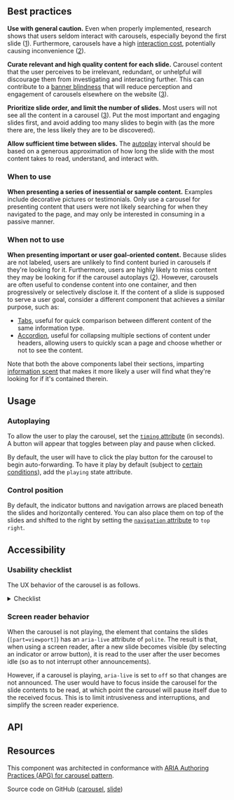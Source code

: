 <!--
/**
 * @todo Separate functionality and slotting between tcds-carousel and
 *   tcds-slide, same as was done for Accordion and Tabs.
 */
-->

<!--lede
  Carousels rotate through slides of content, allowing users to advance forward or backward, play or pause, and select specific slides from a row of dots.
lede-->

<!--twig
{% embed "@tch/includes/example.twig" %}
{% block content %}
<tcds-carousel>
  <tcds-slide>
    <p>
      Lorem ipsum dolor sit amet, consectetur adipiscing elit, sed do
      eiusmod tempor incididunt ut labore et dolore magna aliqua. Ut
      enim ad minim veniam, quis nostrud exercitation ullamco laboris
      nisi ut aliquip ex ea commodo consequat.
    </p>
  </tcds-slide>
  <tcds-slide>
    <p>
      Lorem ipsum is simply dummy text of the printing and typesetting
      industry. Lorem ipsum has been the industry's standard dummy text
      ever since the 1500s, when an unknown printer took a galley of 
      type and scrambled it to make a type specimen book.
    </p>
  </tcds-slide>
  <tcds-slide>
    <p>
      Contrary to popular belief, Lorem Ipsum is not simply random text.
      It has roots in a piece of classical Latin literature from 45 BC,
      making it over two millennia old.
    </p>
  </tcds-slide>
</tcds-carousel>
{% endblock %}
{% block code %}
<tcds-carousel>
  <tcds-slide>
    Lorem ipsum dolor sit amet, consectetur adipiscing elit, sed do
    eiusmod tempor incididunt ut labore et dolore magna aliqua. Ut
    enim ad minim veniam, quis nostrud exercitation ullamco laboris
    nisi ut aliquip ex ea commodo consequat.
  </tcds-slide>
  <tcds-slide>
    Lorem ipsum is simply dummy text of the printing and typesetting
    industry. Lorem ipsum has been the industry's standard dummy text
    ever since the 1500s, when an unknown printer took a galley of 
    type and scrambled it to make a type specimen book.
  </tcds-slide>
  <tcds-slide>
    Contrary to popular belief, Lorem Ipsum is not simply random text.
    It has roots in a piece of classical Latin literature from 45 BC,
    making it over two millennia old.
  </tcds-slide>
</tcds-carousel>
{% endblock %}
{% endembed %}
twig-->

## Best practices
**Use with general caution.** Even when properly implemented, research shows that users seldom interact with carousels, especially beyond the first slide ([1](https://erikrunyon.com/2013/01/carousel-interaction-stats/ "Carousel Interaction Stats — Erik Runyon")). Furthermore, carousels have a high [interaction cost](https://www.nngroup.com/articles/interaction-cost-definition/ "Interaction cost – Nielsen Norman Group"), potentially causing inconvenience ([2](https://www.nngroup.com/articles/auto-forwarding/ "Auto-Forwarding Carousels and Accordions Annoy Users and Reduce Visibility Nielsen Norman Group")).

**Curate relevant and high quality content for each slide.** Carousel content that the user perceives to be irrelevant, redundant, or unhelpful will discourage them from investigating and interacting further. This can contribute to a [banner blindness](https://www.nngroup.com/articles/tunnel-vision-and-selective-attention/ "Tunnel Vision and Selective Attention – Nielsen Norman Group") that will reduce perception and engagement of carousels elsewhere on the website ([3](https://www.smashingmagazine.com/2016/07/ten-requirements-for-making-home-page-carousels-work-for-end-users/ "10 Requirements For Making Home Page Carousels Work For End Users (If Needed) - Smashing Magazine")).

**Prioritize slide order, and limit the number of slides.** Most users will not see all the content in a carousel ([3](https://www.smashingmagazine.com/2016/07/ten-requirements-for-making-home-page-carousels-work-for-end-users/ "10 Requirements For Making Home Page Carousels Work For End Users (If Needed) - Smashing Magazine")). Put the most important and engaging slides first, and avoid adding too many slides to begin with (as the more there are, the less likely they are to be discovered).

**Allow sufficient time between slides.** The [autoplay](#autoplaying) interval should be based on a generous approximation of how long the slide with the most content takes to read, understand, and interact with.

### When to use
**When presenting a series of inessential or sample content.** Examples include decorative pictures or testimonials. Only use a carousel for presenting content that users were not likely searching for when they navigated to the page, and may only be interested in consuming in a passive manner.

### When not to use
**When presenting important or user goal-oriented content.** Because slides are not labeled, users are unlikely to find content buried in carousels if they're looking for it. Furthermore, users are highly likely to miss content they may be looking for if the carousel autoplays ([2](https://www.nngroup.com/articles/auto-forwarding/ "Auto-Forwarding Carousels and Accordions Annoy Users and Reduce Visibility Nielsen Norman Group")). However, carousels are often useful to condense content into one container, and then progressively or selectively disclose it. If the content of a slide is supposed to serve a user goal, consider a different component that achieves a similar purpose, such as:

* [Tabs](/components/tabs), useful for quick comparison between different content of the same information type.
* [Accordion](/components/accordion), useful for collapsing multiple sections of content under headers, allowing users to quickly scan a page and choose whether or not to see the content.

Note that both the above components label their sections, imparting [information scent](https://www.nngroup.com/articles/information-scent/ "Information scent – Nielsen Norman Group") that makes it more likely a user will find what they're looking for if it's contained therein.

## Usage
### Autoplaying
To allow the user to play the carousel, set the [`timing` attribute](#timing-attribute) (in seconds). A button will appear that toggles between play and pause when clicked.

By default, the user will have to click the play button for the carousel to begin auto-forwarding. To have it play by default (subject to [certain conditions](#usability-checklist)), add the `playing` state attribute.

<!--twig
{% embed "@tch/includes/example.twig" with {
  line_highlight: "1",
} %}
{% block content %}
<tcds-carousel playing timing="5">
  <tcds-slide>
    <p>
      Lorem ipsum dolor sit amet, consectetur adipiscing elit, sed do
      eiusmod tempor incididunt ut labore et dolore magna aliqua. Ut
      enim ad minim veniam, quis nostrud exercitation ullamco laboris
      nisi ut aliquip ex ea commodo consequat.
    </p>
  </tcds-slide>
  <tcds-slide>
    <p>
      Lorem ipsum is simply dummy text of the printing and typesetting
      industry. Lorem ipsum has been the industry's standard dummy text
      ever since the 1500s, when an unknown printer took a galley of 
      type and scrambled it to make a type specimen book.
    </p>
  </tcds-slide>
  <tcds-slide>
    <p>
      Contrary to popular belief, Lorem Ipsum is not simply random text.
      It has roots in a piece of classical Latin literature from 45 BC,
      making it over two millennia old.
    </p>
  </tcds-slide>
</tcds-carousel>
{% endblock %}
{% block code %}
<tcds-carousel playing timing="5">
  <tcds-slide>
    Lorem ipsum dolor sit amet, consectetur adipiscing elit, sed do
    eiusmod tempor incididunt ut labore et dolore magna aliqua. Ut
    enim ad minim veniam, quis nostrud exercitation ullamco laboris
    nisi ut aliquip ex ea commodo consequat.
  </tcds-slide>
  <tcds-slide>
    Lorem ipsum is simply dummy text of the printing and typesetting
    industry. Lorem ipsum has been the industry's standard dummy text
    ever since the 1500s, when an unknown printer took a galley of 
    type and scrambled it to make a type specimen book.
  </tcds-slide>
  <tcds-slide>
    Contrary to popular belief, Lorem Ipsum is not simply random text.
    It has roots in a piece of classical Latin literature from 45 BC,
    making it over two millennia old.
  </tcds-slide>
</tcds-carousel>
{% endblock %}
{% endembed %}
twig-->

### Control position
By default, the indicator buttons and navigation arrows are placed beneath the slides and horizontally centered. You can also place them on top of the slides and shifted to the right by setting the [`navigation` attribute](#navigation-attribute) to `top right`.

<!--twig
{% embed "@tch/includes/example.twig" with {
  line_highlight: "1",
} %}
{% block content %}
<tcds-carousel navigation="top right">
  <tcds-slide>
    <p>
      Lorem ipsum dolor sit amet, consectetur adipiscing elit, sed do
      eiusmod tempor incididunt ut labore et dolore magna aliqua. Ut
      enim ad minim veniam, quis nostrud exercitation ullamco laboris
      nisi ut aliquip ex ea commodo consequat.
    </p>
  </tcds-slide>
  <tcds-slide>
    <p>
      Lorem ipsum is simply dummy text of the printing and typesetting
      industry. Lorem ipsum has been the industry's standard dummy text
      ever since the 1500s, when an unknown printer took a galley of 
      type and scrambled it to make a type specimen book.
    </p>
  </tcds-slide>
  <tcds-slide>
    <p>
      Contrary to popular belief, Lorem Ipsum is not simply random text.
      It has roots in a piece of classical Latin literature from 45 BC,
      making it over two millennia old.
    </p>
  </tcds-slide>
</tcds-carousel>
{% endblock %}
{% block code %}
<tcds-carousel navigation="top right">
  <tcds-slide>
    Lorem ipsum dolor sit amet, consectetur adipiscing elit, sed do
    eiusmod tempor incididunt ut labore et dolore magna aliqua. Ut
    enim ad minim veniam, quis nostrud exercitation ullamco laboris
    nisi ut aliquip ex ea commodo consequat.
  </tcds-slide>
  <tcds-slide>
    Lorem ipsum is simply dummy text of the printing and typesetting
    industry. Lorem ipsum has been the industry's standard dummy text
    ever since the 1500s, when an unknown printer took a galley of 
    type and scrambled it to make a type specimen book.
  </tcds-slide>
  <tcds-slide>
    Contrary to popular belief, Lorem Ipsum is not simply random text.
    It has roots in a piece of classical Latin literature from 45 BC,
    making it over two millennia old.
  </tcds-slide>
</tcds-carousel>
{% endblock %}
{% endembed %}
twig-->

## Accessibility
### Usability checklist
The UX behavior of the carousel is as follows.

<details>
  <summary>Checklist</summary>
  <div>

1. Basic controls
    1. The carousel advances forward\* one slide when
        1. the "next" button is pressed, or
        1. the right arrow key is pressed while an indicator has keyboard focus, or
        1. the user swipes left or scrolls right inside the slide container (does not recycle)*, or
        1. the carousel is playing.
    1. The carousel advances backward\* one slide when
        1. the "previous" button is pressed, or
        1. the left arrow key is pressed while an indicator has keyboard focus, or
        1. the user swipes right or scrolls left inside the slide container (does not recycle).*
    1. A play/pause button appears if a `timing` interval is provided.
    1. The carousel begins automatically advancing through the slides at a set interval when the "play" button is pressed, then
        1. the "play" button becomes a "pause" button.
    1. The carousel stops advancing through the slides when the "pause" button is pressed, then
        1. the "pause" button becomes a "play" button.
    1. The carousel skips to a specific slide when its associated indicator dot is selected.
    1. Autoplay
        1. The carousel automatically begins playing if `timing` attribute is given, the `playing` attribute is present, "reduced motion" preference is *not* set, *and* the device is hover-enabled (i.e. not touchscreen).
        1. The carousel is paused by default if the `playing` attribute is absent, "reduced motion" preference is set, *or* the device's primary pointer device cannot hover (i.e. touchscreen).
        1. Responsive play state. If playing:
            1. The carousel will temporarily pause itself when any of the following occurs, *and* will resume when they are no longer true *or* when the inverse occurs:
                1. The user hovers over the slide container (mouse or trackpad only).
                1. An element inside the slide container receives keyboard focus.
                1. The carousel is not fully in view (due to scrolling).
                1. The user navigates away from the browser tab or window.
            1. The carousel will stop when any of the following occurs until the user presses the play button:
                1. The user presses the pause button.
                1. The user presses the next or previous buttons.
                1. The user selects an indicator (clicks or navigates using the arrow keys).
                1. The user swipes between slides (`touchstart` event).**

<small>\* Except where otherwise noted, advancing "forward" when the last slide is active means returning to the first slide (recycling); and vice versa, advancing "backward" when the first slide is active means recycling to the last slide.</small>

<small>\** Scrolling (with a mouse or trackpad, as opposed to swiping with a touchscreen) is excluded from triggering a pause, because it inherits the temporary pause scenario of the hover state. The carousel will resume playing when the cursor exits the slide container, a condition that doesn't exist with touchscreen devices.</small>
</div>
</details>

### Screen reader behavior
When the carousel is not playing, the element that contains the slides (`[part=viewport]`) has an `aria-live` attribute of `polite`. The result is that, when using a screen reader, after a new slide becomes visible (by selecting an indicator or arrow button), it is read to the user after the user becomes idle (so as to not interrupt other announcements).

However, if a carousel is playing, `aria-live` is set to `off` so that changes are not announced. The user would have to focus inside the carousel for the slide contents to be read, at which point the carousel will pause itself due to the received focus. This is to limit intrusiveness and interruptions, and simplify the screen reader experience.

## API
<!--twig
{{ include("@tch/includes/api.twig", {
  attributes: [
    {
      name: "navigation",
      type: ["prop", "string"],
      description: "The position of the navigation controls. Available option is <code>top right</code>.",
      required: "no",
    },
    {
      name: "timing",
      type: ["prop", "number"],
      description: "The time between switching slides (in seconds) when playing. Required if <code>playing</code> is present.",
      required: "no",
    },
    {
      name: "playing",
      type: ["state", "boolean"],
      description: "Whether the carousel is playing (auto-forwarding).",
      required: "no",
    },
  ]
}) }}
twig-->

<!--
Other design system/pattern library implementations:
https://www.audi.com/ci/en/guides/user-interface/components/slideshow.html
https://ant.design/components/carousel/
https://www.oracle.com/webfolder/ux/mobile/component/carousel.html
https://www.lightningdesignsystem.com/components/carousel/
https://getbootstrap.com/docs/4.3/components/carousel/
https://www.w3.org/TR/wai-aria-practices/#carousel
https://a11y-101.com/development/carousels
-->

## Resources
This component was architected in conformance with [ARIA Authoring Practices (APG) for carousel pattern](https://www.w3.org/WAI/ARIA/apg/patterns/carousel/).

Source code on GitHub ([carousel](https://github.com/jacecotton/tcds/blob/main/components/carousel/), [slide](https://github.com/jacecotton/tcds/blob/main/components/slide/))